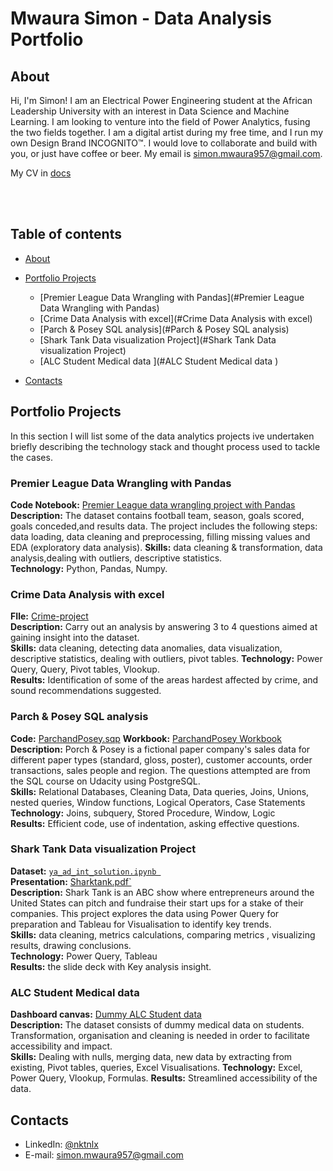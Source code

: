 # Mwaura Simon - Data Analysis Portfolio 

## About

Hi, I'm Simon! I am an Electrical Power Engineering student at the African Leadership University with an interest in Data Science and Machine Learning. I am looking to venture into the field of Power Analytics, fusing the two fields together. I am a digital artist during my free time, and I run my own Design Brand INCOGNITO™. I would love to collaborate and build with you, or just have coffee or beer. My email is simon.mwaura957@gmail.com. 

My CV in [docs](https://docs.google.com/document/d/14L4qRPo_ZUxGsbI5hEIHg7ZzzqzfKG86wWzK0gpMxso/edit?usp=sharing) 

<br>
<br>
  

## Table of contents
- [About](#about)
- [Portfolio Projects](#portfolio-projects)
	+ [Premier League Data Wrangling with Pandas](#Premier League Data Wrangling with Pandas)
	+ [Crime Data Analysis with excel](#Crime Data Analysis with excel)
	+ [Parch & Posey SQL analysis](#Parch & Posey SQL analysis)
	+ [Shark Tank Data visualization Project](#Shark Tank Data visualization Project)
	+ [ALC Student Medical data ](#ALC Student Medical data )

- [Contacts](#contacts)

## Portfolio Projects
In this section I will list some of the data analytics projects ive undertaken briefly describing the technology stack and thought process used to tackle the cases.

### Premier League Data Wrangling with Pandas
**Code Notebook:** [Premier League data wrangling project with Pandas](https://drive.google.com/file/d/1FGV_hYJlr46m9II54XWLV5GsUgMFf9d8/view?usp=sharing)    
**Description:** The dataset contains football team, season, goals scored, goals conceded,and results data. The project includes the following steps: data loading, data cleaning and preprocessing, filling missing values and EDA (exploratory data analysis).
**Skills:** data cleaning & transformation, data analysis,dealing with outliers, descriptive statistics.  
**Technology:** Python, Pandas, Numpy.  


### Crime Data Analysis with excel
**FIle:** [Crime-project](https://docs.google.com/spreadsheets/d/1kl2I_y05xXeVQgxSZue1E9rfXaBvxpBC2CZ4G0GgyD4/edit?usp=sharing)    
**Description:** Carry out an analysis by answering 3 to 4 questions aimed at gaining insight into the dataset.   
**Skills:** data cleaning, detecting data anomalies, data visualization, descriptive statistics, dealing with outliers, pivot tables.
**Technology:** Power Query, Query, Pivot tables, Vlookup.     
**Results:** Identification of some of the areas hardest affected by crime, and sound recommendations suggested.

### Parch & Posey SQL analysis
**Code:** [ParchandPosey.sqp](https://drive.google.com/file/d/1oX4YrgSDdfUysgUJsgfDaAlgw0u7N9gS/view?usp=sharing)
**Workbook:** [ParchandPosey Workbook]()    
**Description:** Porch & Posey is a fictional paper company's sales data for different paper types (standard, gloss, poster), customer accounts, order transactions, sales people and region. The questions attempted are from the SQL course on Udacity using PostgreSQL.    
**Skills:** Relational Databases, Cleaning Data, Data queries, Joins, Unions, nested queries, Window functions, Logical Operators, Case Statements
**Technology:** Joins, subquery, Stored Procedure, Window, Logic   
**Results:** Efficient code, use of indentation, asking effective questions.

### Shark Tank Data visualization Project
**Dataset:** [`ya_ad_int_solution.ipynb `](https://data.world/chasewillden/shark-tank-companies/workspace/project-summary?agentid=chasewillden&datasetid=shark-tank-companies)    
**Presentation:** [Sharktank.pdf`](https://drive.google.com/file/d/1BNnM1uNkSOOFqv7zeyAPBkD_gHbSyARZ/view?usp=sharing)    
**Description:** Shark Tank is an ABC show where entrepreneurs around the United States can pitch and fundraise their start ups for a stake of their companies. This project explores the data using Power Query for preparation and Tableau for Visualisation to identify key trends.   
**Skills:** data cleaning, metrics calculations, comparing metrics , visualizing results, drawing conclusions.    
**Technology:** Power Query, Tableau     
**Results:** the slide deck with Key analysis insight. 

### ALC Student Medical data 
**Dashboard canvas:** [Dummy ALC Student data](https://docs.google.com/spreadsheets/d/1yyggg-lnBYKcofqE64GzbYUo5UfxFqtrMTrnU-FTKA0/edit?usp=sharing)   
**Description:** The dataset consists of dummy medical data on students. Transformation, organisation and cleaning is needed in order to facilitate accessibility and impact.  
**Skills:** Dealing with nulls, merging data, new data by extracting from existing, Pivot tables, queries, Excel Visualisations.
**Technology:** Excel, Power Query, Vlookup, Formulas.
**Results:** Streamlined accessibility of the data.  


## Contacts
- LinkedIn: [@nktnlx](https://www.linkedin.com/in/smwaura)
- E-mail: simon.mwaura957@gmail.com
